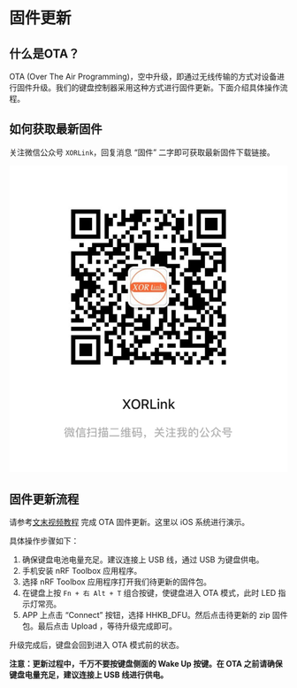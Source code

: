 # 固件更新
## 什么是OTA？
OTA (Over The Air Programming)，空中升级，即通过无线传输的方式对设备进行固件升级。我们的键盘控制器采用这种方式进行固件更新。下面介绍具体操作流程。

## 如何获取最新固件
关注微信公众号 `XORLink`，回复消息 “固件” 二字即可获取最新固件下载链接。

![公众号二维码](../images/wechat.JPG)
## 固件更新流程
请参考[文末视频教程](https://mp.weixin.qq.com/s/k6NKtzV30cqJAIbi_X2l4Q) 完成 OTA 固件更新。这里以 iOS 系统进行演示。

具体操作步骤如下：

1. 确保键盘电池电量充足。建议连接上 USB 线，通过 USB 为键盘供电。
2. 手机安装 nRF Toolbox 应用程序。
3. 选择 nRF Toolbox 应用程序打开我们待更新的固件包。
4. 在键盘上按 `Fn + 右 Alt + T` 组合按键，使键盘进入 OTA 模式，此时 LED 指示灯常亮。
5. APP 上点击 “Connect” 按钮，选择 HHKB_DFU。然后点击待更新的 zip 固件包。最后点击 Upload ，等待升级完成即可。

升级完成后，键盘会回到进入 OTA 模式前的状态。

**注意：更新过程中，千万不要按键盘侧面的 Wake Up 按键。在 OTA 之前请确保键盘电量充足，建议连接上 USB 线进行供电。**

